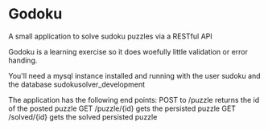# Godoku
A small application to solve sudoku puzzles via a RESTful API 

Godoku is a learning exercise so it does woefully little validation or error handing.

You'll need a mysql instance installed and running with the user sudoku and the database sudokusolver_development 

The application has the following end points:
POST to /puzzle returns the id of the posted puzzle
GET /puzzle/{id} gets the persisted puzzle
GET /solved/{id} gets the solved persisted puzzle


